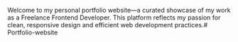 Welcome to my personal portfolio website—a curated showcase of my work as a Freelance Frontend Developer. This platform reflects my passion for clean, responsive design and efficient web development practices.#   P o r t f o l i o - w e b s i t e  
 